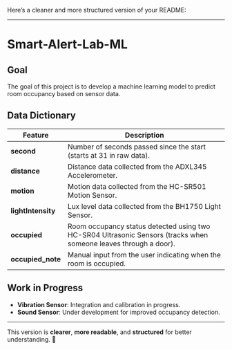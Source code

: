 Here’s a cleaner and more structured version of your README:  

---

# **Smart-Alert-Lab-ML**  

## **Goal**  
The goal of this project is to develop a machine learning model to predict room occupancy based on sensor data.  

## **Data Dictionary**  

| Feature          | Description |
|-----------------|-------------|
| **second**      | Number of seconds passed since the start (starts at 31 in raw data). |
| **distance**    | Distance data collected from the ADXL345 Accelerometer. |
| **motion**      | Motion data collected from the HC-SR501 Motion Sensor. |
| **lightIntensity** | Lux level data collected from the BH1750 Light Sensor. |
| **occupied**    | Room occupancy status detected using two HC-SR04 Ultrasonic Sensors (tracks when someone leaves through a door). |
| **occupied_note** | Manual input from the user indicating when the room is occupied. |

## **Work in Progress**  
- **Vibration Sensor**: Integration and calibration in progress.  
- **Sound Sensor**: Under development for improved occupancy detection.  

---

This version is **clearer**, **more readable**, and **structured** for better understanding. 🚀